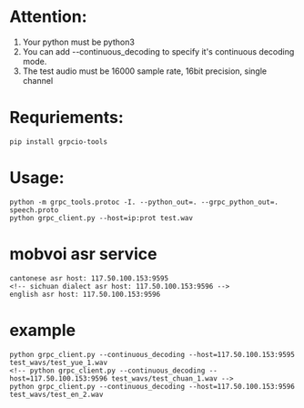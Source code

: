 # Attention:
   1. Your python must be python3
   2. You can add --continuous_decoding to specify it's continuous decoding mode.
   3. The test audio must be 16000 sample rate, 16bit precision, single channel

# Requriements: 
    pip install grpcio-tools
# Usage:
    python -m grpc_tools.protoc -I. --python_out=. --grpc_python_out=. speech.proto
    python grpc_client.py --host=ip:prot test.wav



# mobvoi asr service 
    cantonese asr host: 117.50.100.153:9595
    <!-- sichuan dialect asr host: 117.50.100.153:9596 -->
    english asr host: 117.50.100.153:9596

# example
    python grpc_client.py --continuous_decoding --host=117.50.100.153:9595 test_wavs/test_yue_1.wav
    <!-- python grpc_client.py --continuous_decoding --host=117.50.100.153:9596 test_wavs/test_chuan_1.wav -->
    python grpc_client.py --continuous_decoding --host=117.50.100.153:9596 test_wavs/test_en_2.wav
